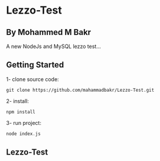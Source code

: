 # Lezzo-Test
## By Mohammed M Bakr

A new NodeJs and MySQL lezzo test...

## Getting Started

1- clone source code:
```node
git clone https://github.com/mahammadbakr/Lezzo-Test.git
```

2- install:
```node
npm install
```

3- run project:
  ```dart
  node index.js
  ```

## Lezzo-Test
